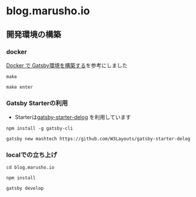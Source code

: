 # blog.marusho.io

## 開発環境の構築

### docker

[Docker で Gatsby環境を構築する](https://collapse-natsu.com/post/createEnvForGatsbyWithDocker)を参考にしました

```
make

make enter
```

### Gatsby Starterの利用

- Starterは[gatsby-starter-delog](https://github.com/W3Layouts/gatsby-starter-delog) を利用しています
```
npm install -g gatsby-cli

gatsby new mashtech https://github.com/W3Layouts/gatsby-starter-delog

```

### localでの立ち上げ

```
cd blog.marusho.io

npm install

gatsby develop
```
